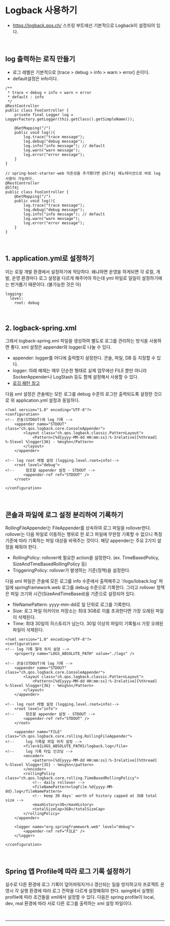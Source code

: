 # Logback 사용하기
- https://logback.qos.ch/
스프링 부트에선 기본적으로 Logback이 설정되어 있다. 

<br>

## log 출력하는 로직 만들기
- 로그 레벨은 기본적으로 [trace > debug > info > warn > error] 순이다.
- default설정은 info이다.
~~~
/**
 * trace < debug < info < warn < error
 * default : info
 */
@RestController
public class FooController {
	private final Logger log = LoggerFactory.getLogger(this.getClass().getSimpleName());

	@GetMapping("/")
	public void log(){
		log.trace("trace message");
		log.debug("debug message");
		log.info("info message"); // default
		log.warn("warn message");
		log.error("error message");
	}
}

// spring-boot-starter-web 의존성을 추가했다면 @Slf4j 애노테이션으로 바로 log 사용이 가능하다.
@RestController
@Slf4j
public class FooController {
	@GetMapping("/")
	public void log(){
		log.trace("trace message");
		log.debug("debug message");
		log.info("info message"); // default
		log.warn("warn message");
		log.error("error message");
	}
}
~~~

<br>

## 1. application.yml로 설정하기
이는 로컬 개발 환경에서 설정하기에 적당하다.
왜냐하면 운영을 하게되면 각 로컬, 개발, 운영 환경마다 로그 설정을 다르게 해주어야 하는데 yml 파일로 일일이 설정하기에는 번거롭기 때문이다. (불가능한 것은 아)
~~~
logging:
  level:
    root: debug
~~~

<br>

## 2. logback-spring.xml
그래서 logback-spring.xml 파일을 생성하여 별도로 로그를 관리하는 방식을 사용하면 좋다. xml 설정은 appender와 logger로 나눌 수 있다.
- appender: logger를 어디에 출력할지 설정한다. 콘솔, 파일, DB 등 지정할 수 있다.
- logger: 아래 예제는 매우 단순한 형태로 실제 업무에선 FILE 뿐만 아니라 SockerAppender나 LogStash 등도 함께 설정해서 사용할 수 있다.
- [로깅 패턴 참고](https://logback.qos.ch/manual/configuration.html) 

다음 xml 설정은 콘솔에는 모든 로그를 debug 수준의 로그만 출력되도록 설정한 것으로 위 application.yml 설정과 동일하다.
~~~
<?xml version="1.0" encoding="UTF-8"?>
<configuration>
<!-- 콘솔(STDOUT)에 log 기록 -->
    <appender name="STDOUT" class="ch.qos.logback.core.ConsoleAppender">
        <layout class="ch.qos.logback.classic.PatternLayout">
            <Pattern>[%d{yyyy-MM-dd HH:mm:ss}:%-3relative][%thread] %-5level %logger{36} - %msg%n</Pattern>
        </layout>
    </appender>

<!-- log root 레벨 설정 (logging.level.root=info)-->
    <root level="debug">
<!--     참조할 appender 설정 - STDOUT -->
        <appender-ref ref="STDOUT" />
    </root>

</configuration>
~~~

<br>

## 콘솔과 파일에 로그 설정 분리하여 기록하기
RollingFileAppender는 FileAppender를 상속하여 로그 파일을 rollover한다. rollover는 다음 파일로 이동하는 행위로 한 로그 파일에 무한정 기록할 수 없으니 특정 기준에 따라 기록하는 파일 대상을 바꿔주는 것이다. 해당 appender는 주요 2가지 설정을 해줘야 한다.
- RollingPolicy: rollover에 필요한 action을 설정한다. (ex. TimeBasedPolicy, SizeAndTimeBasedRollingPolicy 등)
- TriggeringPolicy: rollover가 발생하는 기준(정책)을 설정한다.

다음 xml 파일은 콘솔에 모든 로그를 info 수준에서 출력해주고 '/logs/loback.log' 파일에 springframework.web 로그를 debug 수준으로 기록한다. 그리고 rollover 정책은 파일 크기와 시간(SizeAndTimeBased)을 기준으로 설정되어 있다.
- fileNamePattern: yyyy-mm-dd로 일 단위로 로그를 기록한다.
- Size: 로그 파일 아카이브 저장소는 최대 3GB로 이를 초과한다면 가장 오래된 파일이 삭제된다. 
- Time: 최대 30일의 히스토리가 남는다. 30일 이상의 파일이 기록될시 가장 오래된 파일이 삭제된다.
~~~
<?xml version="1.0" encoding="UTF-8"?>
<configuration>
<!-- log 기록 절대 위치 설정 -->
    <property name="LOGS_ABSOLUTE_PATH" value="./logs" />

<!-- 콘솔(STDOUT)에 log 기록 -->
    <appender name="STDOUT" class="ch.qos.logback.core.ConsoleAppender">
        <layout class="ch.qos.logback.classic.PatternLayout">
            <Pattern>[%d{yyyy-MM-dd HH:mm:ss}:%-3relative][%thread] %-5level %logger{36} - %msg%n</Pattern>
        </layout>
    </appender>

<!-- log root 레벨 설정 (logging.level.root=info)-->
    <root level="info">
<!--     참조할 appender 설정 - STDOUT -->
        <appender-ref ref="STDOUT" />
    </root>

    <appender name="FILE" class="ch.qos.logback.core.rolling.RollingFileAppender">
<!--     log 기록할 파일 위치 설정 -->
        <file>${LOGS_ABSOLUTE_PATH}/logback.log</file>
<!--     log 기록 타입 인코딩 -->
        <encoder>
            <pattern>[%d{yyyy-MM-dd HH:mm:ss}:%-3relative][%thread] %-5level %logger{35} - %msg%n</pattern>
        </encoder>
        <rollingPolicy class="ch.qos.logback.core.rolling.TimeBasedRollingPolicy">
            <!-- daily rollover -->
            <fileNamePattern>logFile.%d{yyyy-MM-dd}.log</fileNamePattern>
            <!-- keep 30 days' worth of history capped at 3GB total size -->
            <maxHistory>30</maxHistory>
            <totalSizeCap>3GB</totalSizeCap>
        </rollingPolicy>
    </appender>

    <logger name="org.springframework.web" level="debug">
        <appender-ref ref="FILE" />
    </logger>

</configuration>
~~~

<br>

## Spring 앱 Profile에 따라 로그 기록 설정하기
실수로 다른 환경에 로그 기록이 덮어씌워지거나 갱신되는 일을 방지하고자 프로젝트 운영시 각 실행 환경에 따라 로그 전략을 다르게 설정해줘야 한다. sping에서 실행된 profile에 따라 조건들을 xml에서 설정할 수 있다. 다음은 spring profile이 local, dev, real 환경에 따라 서로 다른 로그를 출력하는 xml 설정 파일이다.


<br>

---